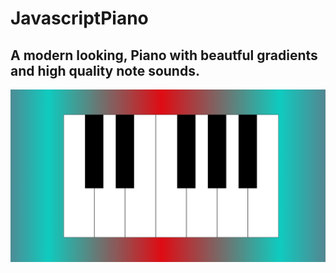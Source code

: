 # JavascriptPiano

## A modern looking, Piano with beautful gradients and high quality note sounds. 

<img src = "/images/screenshot.png">

